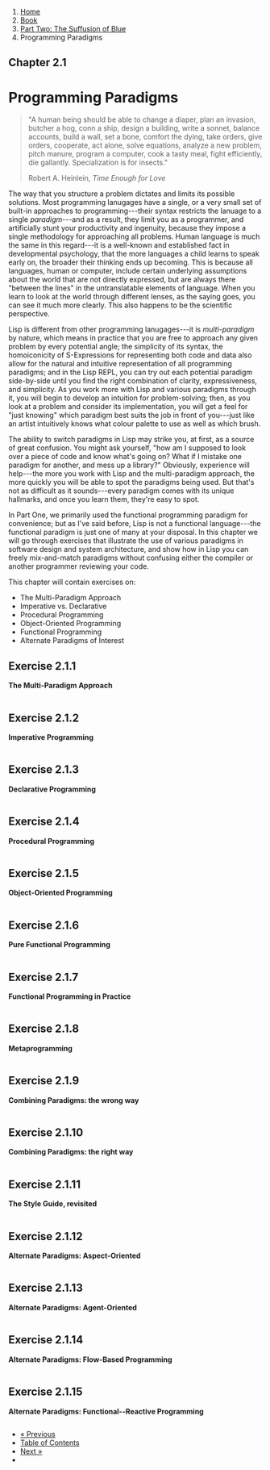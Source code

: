 <ol class="breadcrumb">
  <li><a href="/">Home</a></li>
  <li><a href="/book/">Book</a></li>
  <li><a href="/book/2-0-0-overview/">Part Two: The Suffusion of Blue</a></li>
  <li class="active">Programming Paradigms</li>
</ol>

## Chapter 2.1

# Programming Paradigms

> "A human being should be able to change a diaper, plan an invasion, butcher a hog, conn a ship, design a building, write a sonnet, balance accounts, build a wall, set a bone, comfort the dying, take orders, give orders, cooperate, act alone, solve equations, analyze a new problem, pitch manure, program a computer, cook a tasty meal, fight efficiently, die gallantly. Specialization is for insects."
> <footer>Robert A. Heinlein, <em>Time Enough for Love</em></footer>

The way that you structure a problem dictates and limits its possible solutions.  Most programming lanugages have a single, or a very small set of built-in approaches to programming---their syntax restricts the lanuage to a single *paradigm*---and as a result, they limit you as a programmer, and artificially stunt your productivity and ingenuity, because they impose a single methodology for approaching all problems.  Human language is much the same in this regard---it is a well-known and established fact in developmental psychology, that the more languages a child learns to speak early on, the broader their thinking ends up becoming.  This is because all languages, human or computer, include certain underlying assumptions about the world that are not directly expressed, but are always there "between the lines" in the untranslatable elements of language.  When you learn to look at the world through different lenses, as the saying goes, you can see it much more clearly.  This also happens to be the scientific perspective.

Lisp is different from other programming lanugages---it is *multi-paradigm* by nature, which means in practice that you are free to approach any given problem by every potential angle; the simplicity of its syntax, the homoiconicity of S-Expressions for representing both code and data also allow for the natural and intuitive representation of all programming paradigms; and in the Lisp REPL, you can try out each potential paradigm side-by-side until you find the right combination of clarity, expressiveness, and simplicity.  As you work more with Lisp and various paradigms through it, you will begin to develop an intuition for problem-solving; then, as you look at a problem and consider its implementation, you will get a feel for "just knowing" which paradigm best suits the job in front of you---just like an artist intuitively knows what colour palette to use as well as which brush.

The ability to switch paradigms in Lisp may strike you, at first, as a source of great confusion.  You might ask yourself, "how am I supposed to look over a piece of code and know what's going on?  What if I mistake one paradigm for another, and mess up a library?"  Obviously, experience will help---the more you work with Lisp and the multi-paradigm approach, the more quickly you will be able to spot the paradigms being used.  But that's not as difficult as it sounds---every paradigm comes with its unique hallmarks, and once you learn them, they're easy to spot.

In Part One, we primarily used the functional programming paradigm for convenience; but as I've said before, Lisp is not a functional language---the functional paradigm is just one of many at your disposal.  In this chapter we will go through exercises that illustrate the use of various paradigms in software design and system architecture, and show how in Lisp you can freely mix-and-match paradigms without confusing either the compiler or another programmer reviewing your code.

This chapter will contain exercises on:

* The Multi-Paradigm Approach
* Imperative vs. Declarative
* Procedural Programming
* Object-Oriented Programming
* Functional Programming
* Alternate Paradigms of Interest

## Exercise 2.1.1

**The Multi-Paradigm Approach**

```lisp

```

## Exercise 2.1.2

**Imperative Programming**

```lisp

```

## Exercise 2.1.3

**Declarative Programming**

```lisp

```

## Exercise 2.1.4

**Procedural Programming**

```lisp

```

## Exercise 2.1.5

**Object-Oriented Programming**

```lisp

```

## Exercise 2.1.6

**Pure Functional Programming**

```lisp

```

## Exercise 2.1.7

**Functional Programming in Practice**

```lisp

```

## Exercise 2.1.8

**Metaprogramming**

```lisp

```

## Exercise 2.1.9

**Combining Paradigms: the wrong way**

```lisp

```

## Exercise 2.1.10

**Combining Paradigms: the right way**

```lisp

```

## Exercise 2.1.11

**The Style Guide, revisited**

```lisp

```

## Exercise 2.1.12

**Alternate Paradigms: Aspect-Oriented**

```lisp

```

## Exercise 2.1.13

**Alternate Paradigms: Agent-Oriented**

```lisp

```

## Exercise 2.1.14

**Alternate Paradigms: Flow-Based Programming**

```lisp

```

## Exercise 2.1.15

**Alternate Paradigms: Functional--Reactive Programming**

```lisp

```

<ul class="pager">
  <li class="previous"><a href="/book/2-0-0-overview.md">&laquo; Previous</a></li>
  <li><a href="/book/">Table of Contents</a></li>
  <li class="next"><a href="/book/2-02-0-regex.md">Next &raquo;</a><li>
</ul>
